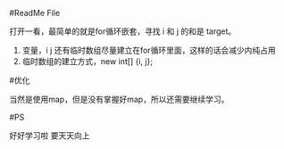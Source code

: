 #ReadMe File

打开一看，最简单的就是for循环嵌套，寻找 i 和 j 的和是 target。

1. 变量，i j 还有临时数组尽量建立在for循环里面，这样的话会减少内纯占用
2. 临时数组的建立方式，new int[] {i, j};


#优化

当然是使用map，但是没有掌握好map，所以还需要继续学习。

#PS

好好学习啦 要天天向上

